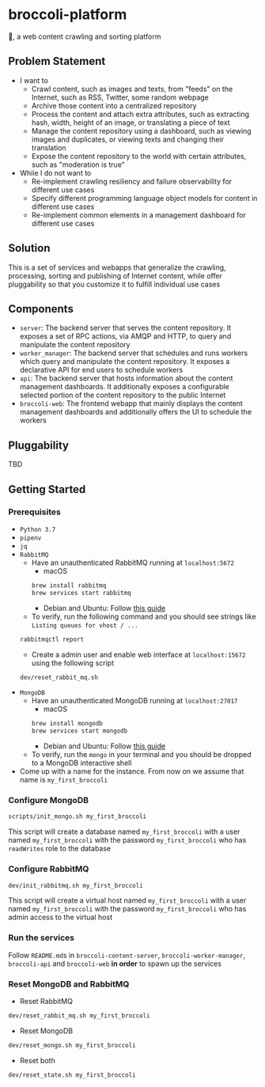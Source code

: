 # broccoli-platform
🥦, a web content crawling and sorting platform

## Problem Statement
* I want to
    * Crawl content, such as images and texts, from "feeds" on the Internet, such as RSS, Twitter, some random webpage
    * Archive those content into a centralized repository
    * Process the content and attach extra attributes, such as extracting hash, width, height of an image, or translating a piece of text
    * Manage the content repository using a dashboard, such as viewing images and duplicates, or viewing texts and changing their translation
    * Expose the content repository to the world with certain attributes, such as "moderation is true"
* While I do not want to
    * Re-implement crawling resiliency and failure observability for different use cases
    * Specify different programming language object models for content in different use cases
    * Re-implement common elements in a management dashboard for different use cases

## Solution
This is a set of services and webapps that generalize the crawling, processing, sorting and publishing of Internet content, while offer pluggability so that you customize it to fulfill individual use cases

## Components
* `server`: The backend server that serves the content repository. It exposes a set of RPC actions, via AMQP and HTTP, to query and manipulate the content repository
* `worker_manager`: The backend server that schedules and runs workers which query and manipulate the content repository. It exposes a declarative API for end users to schedule workers
* `api`: The backend server that hosts information about the content management dashboards. It additionally exposes a configurable selected portion of the content repository to the public Internet
* `broccoli-web`: The frontend webapp that mainly displays the content management dashboards and additionally offers the UI to schedule the workers

## Pluggability
TBD

## Getting Started

### Prerequisites
* `Python 3.7`
* `pipenv`
* `jq`
* `RabbitMQ`
    * Have an unauthenticated RabbitMQ running at `localhost:5672`
        * macOS
        ```bash
        brew install rabbitmq
        brew services start rabbitmq
        ```
        * Debian and Ubuntu: Follow [this guide](https://www.rabbitmq.com/install-debian.html)
    * To verify, run the following command and you should see strings like `Listing queues for vhost / ...`
    ```bash
    rabbitmqctl report
    ```
    * Create a admin user and enable web interface at `localhost:15672` using the following script
    ```bash
    dev/reset_rabbit_mq.sh
    ```
* `MongoDB`
    * Have an unauthenticated MongoDB running at `localhost:27017`
        * macOS
        ```bash
        brew install mongodb
        brew services start mongodb
        ```
        * Debian and Ubuntu: Follow [this guide](https://docs.mongodb.com/manual/tutorial/install-mongodb-on-ubuntu/)
    * To verify, run the `mongo` in your terminal and you should be dropped to a MongoDB interactive shell
* Come up with a name for the instance. From now on we assume that name is `my_first_broccoli`

### Configure MongoDB
```bash
scripts/init_mongo.sh my_first_broccoli
```
This script will create a database named `my_first_broccoli` with a user named `my_first_broccoli` with the password `my_first_broccoli` who has `readWrites` role to the database

### Configure RabbitMQ
```bash
dev/init_rabbitmq.sh my_first_broccoli
```
This script will create a virtual host named `my_first_broccoli` with a user named `my_first_broccoli` with the password `my_first_broccoli` who has admin access to the virtual host

### Run the services
Follow `README.md`s in `broccoli-content-server`, `broccoli-worker-manager`, `broccoli-api` and `broccoli-web` **in order** to spawn up the services

### Reset MongoDB and RabbitMQ
* Reset RabbitMQ
```bash
dev/reset_rabbit_mq.sh my_first_broccoli
```
* Reset MongoDB
```bash
dev/reset_mongo.sh my_first_broccoli
```
* Reset both
```bash
dev/reset_state.sh my_first_broccoli
```
